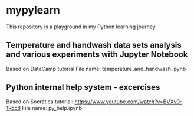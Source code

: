 # mypylearn
This repository is a playground in my Python learning journey. 

## Temperature and handwash data sets analysis and various experiments with Jupyter Notebook
Based on DataCamp tutorial
File name: temperature_and_handwash.ipynb

## Python internal help system - excercises
Based on Socratica tutorial: https://www.youtube.com/watch?v=BVXv0-1Rcc8
File name: py_help.ipynb
